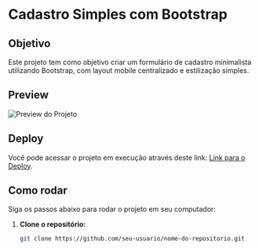 # Cadastro Simples com Bootstrap

## Objetivo
Este projeto tem como objetivo criar um formulário de cadastro minimalista utilizando Bootstrap, com layout mobile centralizado e estilização simples.

## Preview
![Preview do Projeto](COLOQUE_AQUI_O_LINK_DA_IMAGEM)

## Deploy
Você pode acessar o projeto em execução através deste link: [Link para o Deploy](https://form-bootstrap-one.vercel.app/).

## Como rodar

Siga os passos abaixo para rodar o projeto em seu computador:

1. **Clone o repositório:**
   ```bash
   git clone https://github.com/seu-usuario/nome-do-repositorio.git
